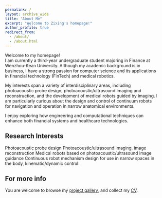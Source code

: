 ```yaml
---
permalink: /
layout: archive_wide
title: "About Me"
excerpt: "Welcome to Zixing's homepage!"
author_profile: true
redirect_from: 
  - /about/
  - /about.html
---
```


Welcome to my homepage!  
I am currently a third-year undergraduate student majoring in Finance at Wenzhou-Kean University. Although my academic background is in business, I have a strong passion for computer science and its applications in financial technology (FinTech) and medical robotics.  

My interests span a variety of interdisciplinary areas, including photoacoustic probe design, photoacoustic/ultrasound imaging and reconstruction, and the development of medical robots guided by imaging. I am particularly curious about the design and control of continuum robots for navigation and operation in narrow anatomical environments.  

I enjoy exploring how engineering and computational techniques can enhance both financial systems and healthcare technologies.



## Research Interests
Photoacoustic probe design
Photoacoustic/ultrasound imaging, image reconstruction
Medical robots based on photoacoustic/ultrasound image guidance
Continuous robot mechanism design for use in narrow spaces in the body, kinematic/dynamic control


## For more info
You are welcome to browse my [project gallery](/projects/), and collect my [CV](/cv/).
